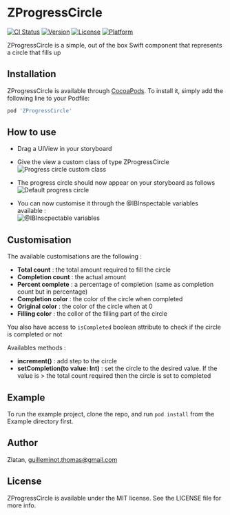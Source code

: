 # ZProgressCircle

[![CI Status](http://img.shields.io/travis/soucolline/ZProgressCircle.svg?style=flat)](https://travis-ci.org/soucolline/ZProgressCircle)
[![Version](https://img.shields.io/cocoapods/v/ZProgressCircle.svg?style=flat)](http://cocoapods.org/pods/ZProgressCircle)
[![License](https://img.shields.io/cocoapods/l/ZProgressCircle.svg?style=flat)](http://cocoapods.org/pods/ZProgressCircle)
[![Platform](https://img.shields.io/cocoapods/p/ZProgressCircle.svg?style=flat)](http://cocoapods.org/pods/ZProgressCircle)


ZProgressCircle is a simple, out of the box Swift component that represents a circle that fills up

## Installation

ZProgressCircle is available through [CocoaPods](http://cocoapods.org). To install
it, simply add the following line to your Podfile:

```ruby
pod 'ZProgressCircle'
```

## How to use

- Drag a UIView in your storyboard
- Give the view a custom class of type ZProgressCircle <br />
![Progress circle custom class](http://progresscircle.zlat.fr/images/custom-class.png)

- The progress circle should now appear on your storyboard as follows <br />
![Default progress circle](http://progresscircle.zlat.fr/images/default-circle.png)

- You can now customise it through the @IBInspectable variables available : <br />
![@IBInscpectable variables](http://progresscircle.zlat.fr/images/custom-attributes.png)


## Customisation

The available customisations are the following :

- **Total count** : the total amount required to fill the circle
- **Completion count** : the actual amount
- **Percent complete** : a percentage of completion (same as completion count but in percentage)
- **Completion color** : the color of the circle when completed
- **Original color** : the color of the circle when at 0
- **Filling color** : the collor of the filling part of the circle

You also have access to `isCompleted` boolean attribute to check if the circle is completed or not

Availables methods :

- **increment()** : add step to the circle
- **setCompletion(to value: Int)** : set the circle to the desired value. If the value is > the total count required then the circle is set to completed

## Example

To run the example project, clone the repo, and run `pod install` from the Example directory first.

## Author

Zlatan, guilleminot.thomas@gmail.com

## License

ZProgressCircle is available under the MIT license. See the LICENSE file for more info.

